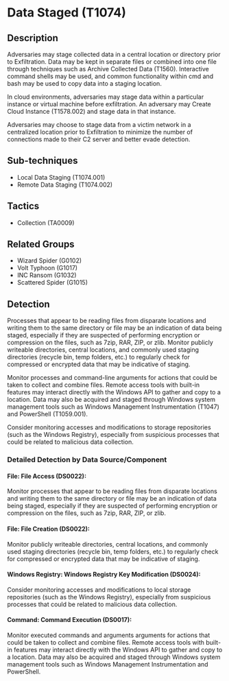 # Data Staged (T1074)

## Description
Adversaries may stage collected data in a central location or directory prior to Exfiltration. Data may be kept in separate files or combined into one file through techniques such as Archive Collected Data (T1560). Interactive command shells may be used, and common functionality within cmd and bash may be used to copy data into a staging location.

In cloud environments, adversaries may stage data within a particular instance or virtual machine before exfiltration. An adversary may Create Cloud Instance (T1578.002) and stage data in that instance.

Adversaries may choose to stage data from a victim network in a centralized location prior to Exfiltration to minimize the number of connections made to their C2 server and better evade detection.

## Sub-techniques
- Local Data Staging (T1074.001)
- Remote Data Staging (T1074.002)

## Tactics
- Collection (TA0009)

## Related Groups
- Wizard Spider (G0102)
- Volt Typhoon (G1017)
- INC Ransom (G1032)
- Scattered Spider (G1015)

## Detection
Processes that appear to be reading files from disparate locations and writing them to the same directory or file may be an indication of data being staged, especially if they are suspected of performing encryption or compression on the files, such as 7zip, RAR, ZIP, or zlib. Monitor publicly writeable directories, central locations, and commonly used staging directories (recycle bin, temp folders, etc.) to regularly check for compressed or encrypted data that may be indicative of staging.

Monitor processes and command-line arguments for actions that could be taken to collect and combine files. Remote access tools with built-in features may interact directly with the Windows API to gather and copy to a location. Data may also be acquired and staged through Windows system management tools such as Windows Management Instrumentation (T1047) and PowerShell (T1059.001).

Consider monitoring accesses and modifications to storage repositories (such as the Windows Registry), especially from suspicious processes that could be related to malicious data collection.

### Detailed Detection by Data Source/Component
#### File: File Access (DS0022): 
Monitor processes that appear to be reading files from disparate locations and writing them to the same directory or file may be an indication of data being staged, especially if they are suspected of performing encryption or compression on the files, such as 7zip, RAR, ZIP, or zlib.

#### File: File Creation (DS0022): 
Monitor publicly writeable directories, central locations, and commonly used staging directories (recycle bin, temp folders, etc.) to regularly check for compressed or encrypted data that may be indicative of staging.

#### Windows Registry: Windows Registry Key Modification (DS0024): 
Consider monitoring accesses and modifications to local storage repositories (such as the Windows Registry), especially from suspicious processes that could be related to malicious data collection.

#### Command: Command Execution (DS0017): 
Monitor executed commands and arguments arguments for actions that could be taken to collect and combine files. Remote access tools with built-in features may interact directly with the Windows API to gather and copy to a location. Data may also be acquired and staged through Windows system management tools such as Windows Management Instrumentation and PowerShell.

